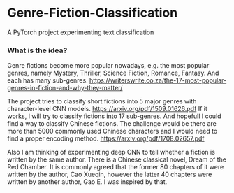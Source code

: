 # Genre-Fiction-Classification
A PyTorch project experimenting text classification

### What is the idea?

Genre fictions become more popular nowadays, e.g. the most popular genres, namely Mystery, Thriller, Science Fiction, Romance, Fantasy. And each has many sub-genres. https://writerswrite.co.za/the-17-most-popular-genres-in-fiction-and-why-they-matter/

The project tries to classify short fictions into 5 major genres with character-level CNN models. https://arxiv.org/pdf/1509.01626.pdf If it works, I will try to classify fictions into 17 sub-genres. And hopefull I could find a way to classify Chinese fictions. The challenge would be there are more than 5000 commonly used Chinese characters and I would need to find a proper encoding method. https://arxiv.org/pdf/1708.02657.pdf

Also I am thinking of experimenting deep CNN to tell whether a fiction is written by the same author. There is a Chinese classical novel, Dream of the Red Chamber. It is commonly agreed that the former 80 chapters of it were written by the author, Cao Xueqin, however the latter 40 chapters were written by another author, Gao E. I was inspired by that.
